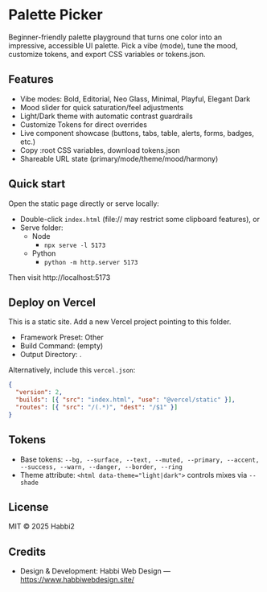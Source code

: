 # Palette Picker

Beginner-friendly palette playground that turns one color into an impressive, accessible UI palette. Pick a vibe (mode), tune the mood, customize tokens, and export CSS variables or tokens.json.

## Features
- Vibe modes: Bold, Editorial, Neo Glass, Minimal, Playful, Elegant Dark
- Mood slider for quick saturation/feel adjustments
- Light/Dark theme with automatic contrast guardrails
- Customize Tokens for direct overrides
- Live component showcase (buttons, tabs, table, alerts, forms, badges, etc.)
- Copy :root CSS variables, download tokens.json
- Shareable URL state (primary/mode/theme/mood/harmony)

## Quick start
Open the static page directly or serve locally:

- Double-click `index.html` (file:// may restrict some clipboard features), or
- Serve folder:
  - Node
    - `npx serve -l 5173`
  - Python
    - `python -m http.server 5173`

Then visit http://localhost:5173

## Deploy on Vercel
This is a static site. Add a new Vercel project pointing to this folder.
- Framework Preset: Other
- Build Command: (empty)
- Output Directory: .

Alternatively, include this `vercel.json`:
```json
{
  "version": 2,
  "builds": [{ "src": "index.html", "use": "@vercel/static" }],
  "routes": [{ "src": "/(.*)", "dest": "/$1" }]
}
```

## Tokens
- Base tokens: `--bg, --surface, --text, --muted, --primary, --accent, --success, --warn, --danger, --border, --ring`
- Theme attribute: `<html data-theme="light|dark">` controls mixes via `--shade`

## License
MIT © 2025 Habbi2

## Credits
- Design & Development: Habbi Web Design — https://www.habbiwebdesign.site/